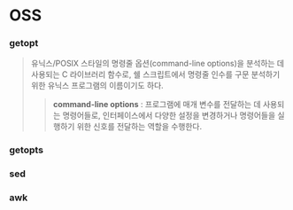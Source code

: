 # OSS
### getopt
> 유닉스/POSIX 스타일의 명령줄 옵션(command-line options)을 분석하는 데 사용되는 C 라이브러리 함수로, 쉘 스크립트에서 명령줄 인수를 구문 분석하기 위한 유닉스 프로그램의 이름이기도 하다.
> 
>> **command-line options** : 프로그램에 매개 변수를 전달하는 데 사용되는 명령어들로, 인터페이스에서 다양한 설정을 변경하거나 명령어들을 실행하기 위한 신호를 전달하는 역할을 수행한다.


### getopts
### sed
### awk
